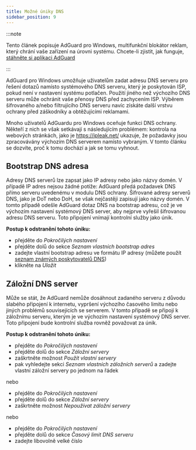```yaml
---
title: Možné úniky DNS
sidebar_position: 9
---
```


:::note

Tento článek popisuje AdGuard pro Windows, multifunkční blokátor reklam, který chrání vaše zařízení na úrovni systému. Chcete-li zjistit, jak funguje, [stáhněte si aplikaci AdGuard](https://adguard.com/download.html?auto=true)

:::

AdGuard pro Windows umožňuje uživatelům zadat adresu DNS serveru pro řešení dotazů namísto systémového DNS serveru, který je poskytován ISP, pokud není v nastavení systému potlačen. Použití jiného než výchozího DNS serveru může ochránit vaše přenosy DNS před zachycením ISP. Výběrem šifrovaného a/nebo filtrujícího DNS serveru navíc získáte další vrstvu ochrany před záškodníky a obtěžujícími reklamami.

Mnoho uživatelů AdGuardu pro Windows oceňuje funkci DNS ochrany. Někteří z nich se však setkávají s následujícím problémem: kontrola na webových stránkách, jako je https://ipleak.net/ ukazuje, že požadavky jsou zpracovávány výchozím DNS serverem namísto vybraným. V tomto článku se dozvíte, proč k tomu dochází a jak se tomu vyhnout.

## Bootstrap DNS adresa

Adresy DNS serverů lze zapsat jako IP adresy nebo jako názvy domén. V případě IP adres nejsou žádné potíže: AdGuard předá požadavek DNS přímo serveru uvedenému v modulu DNS ochrany. Šifrované adresy serverů DNS, jako je DoT nebo DoH, se však nejčastěji zapisují jako názvy domén. V tomto případě odešle AdGuard dotaz DNS na bootstrap adresu, což je ve výchozím nastavení systémový DNS server, aby nejprve vyřešil šifrovanou adresu DNS serveru. Toto připojení vnímají kontrolní služby jako únik.

**Postup k odstranění tohoto úniku:**

* přejděte do *Pokročilých nastavení*
* přejděte dolů do sekce *Seznam vlastních bootstrap adres*
* zadejte vlastní bootstrap adresu ve formátu IP adresy (můžete použít [seznam známých poskytovatelů DNS](https://adguard-dns.io/kb/general/dns-providers/))
* klikněte na *Uložit*

## Záložní DNS server

Může se stát, že AdGuard nemůže dosáhnout zadaného serveru z důvodu slabého připojení k internetu, vypršení výchozího časového limitu nebo jiných problémů souvisejících se serverem. V tomto případě se připojí k záložnímu serveru, kterým je ve výchozím nastavení systémový DNS server. Toto připojení bude kontrolní služba rovněž považovat za únik.

**Postup k odstranění tohoto úniku:**

* přejděte do *Pokročilých nastavení*
* přejděte dolů do sekce *Záložní servery*
* zaškrtněte možnost *Použít vlastní servery*
* pak vyhledejte sekci *Seznam vlastních záložních serverů* a zadejte vlastní záložní servery po jednom na řádek

nebo

* přejděte do *Pokročilých nastavení*
* přejděte dolů do sekce *Záložní servery*
* zaškrtněte možnost *Nepoužívat záložní servery*

nebo

* přejděte do *Pokročilých nastavení*
* přejděte dolů do sekce *Časový limit DNS serveru*
* zadejte libovolně velké číslo